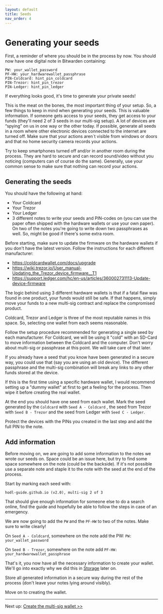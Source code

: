 ```yaml
---
layout: default
title: Seeds
nav_order: 4
---
```


# Generating your seeds

First, a reminder of where you should be in the process by now.
You should now have one digital note in Bitwarden containing:

```
PW: your_wallet_password
PF-HW: your_hardwarewallet_passphrase
PIN-Coldcard: hint_pin_coldcard
PIN-Trezor: hint_pin_trezor
PIN-Ledger: hint_pin_ledger
```

If everything looks good, it's time to generate your private seeds!

This is the meat on the bones, the most important thing of your setup. So, a few things to keep in mind when generating your seeds. This is valuable information. If someone gets access to your seeds, they get access to your funds (they'll need 2 of 3 seeds in our multi-sig setup). A lot of devices are “spying” on us in one way or the other today. If possible, generate all seeds in a room where other electronic devices connected to the internet are turned off. Make sure that your actions aren´t visible from windows or doors and that no home security camera records your actions.

Try to keep smartphones turned off and/or in another room during the process. They are hard to secure and can record sound/video without you noticing (computers can of course do the same). Generally, use your common sense to make sure that nothing can record your actions.

## Generating the seeds

You should have the following at hand:

* Your Coldcard
* Your Trezor 
* Your Ledger
* 3 different notes to write your seeds and PIN-codes on (you can use the paper often shipped with the hardware wallets or use your own paper). On two of the notes you're going to write down two passphrases as well. So, might be good if there's some extra room.

Before starting, make sure to update the firmware on the hardware wallets if you don't have the latest version. Follow the instructions for each different manufacturer:

* https://coldcardwallet.com/docs/upgrade
* https://wiki.trezor.io/User_manual-Updating_the_Trezor_device_firmware__T1
* https://support.ledger.com/hc/en-us/articles/360002731113-Update-device-firmware 

The logic behind using 3 different hardware wallets is that if a fatal flaw was found in one product, your funds would still be safe. If that happens, simply move your funds to a new multi-sig contract and replace the compromised product.

Coldcard, Trezor and Ledger is three of the most reputable names in this space. So, selecting one wallet from each seems reasonable.

Follow the setup procedure recommended for generating a single seed by each manufacturer. For Coldcard, we will be using it "cold" with an SD-Card to move information between the Coldcard and the computer. Don't worry about multi-sig or passphrase at this point. We will take care of that later.

If you already have a seed that you know have been generated in a secure way, you could use that (say you are using an old device). The different passphrase and the multi-sig combination will break any links to any other funds stored at the device.

If this is the first time using a specific hardware wallet, I would recommend setting up a "dummy wallet" at first to get a feeling for the process. Then wipe it before creating the real wallet.

At the end you should have one seed from each wallet. Mark the seed generated by the `Coldcard` with `Seed A - Coldcard` , the seed from Trezor with `Seed B - Trezor` and the seed from Ledger with `Seed C - Ledger`.

Protect the devices with the PINs you created in the last step and add the full PIN to the note.

## Add information

Before moving on, we are going to add some information to the notes we wrote our seeds on. Space could be an issue here, but try to find some space somewhere on the note (could be the backside). If it's not possible use a separate note and staple it to the note with the seed at the end of the process.

Start by marking each seed with:

`hodl-guide.github.io (v2.0), multi-sig 2 of 3`

That should give enough information for someone else to do a search online, find the guide and hopefully be able to follow the steps in case of an emergency.

We are now going to add the `PW` and the `PF-HW` to two of the notes. Make sure to write clearly! 

On `Seed A - Coldcard`, somewhere on the note add the PW: `PW: your_wallet_password`

On `Seed B - Trezor`, somewhere on the note add `PF-HW: your_hardwarewallet_passphrase`

That's it, you now have all the necessary information to create your wallet. We'll go into exactly why we did this in [Storage](hodl-guide_50_storage.md) later on.

Store all generated information in a secure way during the rest of the process (don't leave your notes lying around visibly).

Move on to creating the wallet.

---
Next up: [Create the multi-sig wallet >>](hodl-guide_40_multi-sig.md)
